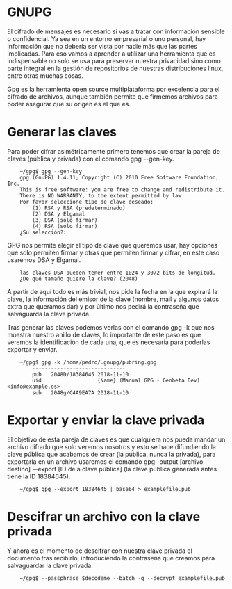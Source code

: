 #          GNUPG
El cifrado de mensajes es necesario si vas a tratar con información sensible o confidencial. Ya sea en un entorno empresarial o uno personal, hay información que no debería ser vista por nadie más que las partes implicadas. Para eso vamos a aprender a utilizar una herramienta que es indispensable no solo se usa para preservar nuestra privacidad sino como parte integral en la gestión de repositorios de nuestras distribuciones linux, entre otras muchas cosas.

Gpg es la herramienta open source multiplataforma por excelencia para el cifrado de archivos, aunque también permite que firmemos archivos para poder asegurar que su origen es el que es.

# Generar las claves

Para poder cifrar asimétricamente primero tenemos que crear la pareja de claves (pública y privada) con el comando gpg --gen-key.

        ~/gpg$ gpg --gen-key
        gpg (GnuPG) 1.4.11; Copyright (C) 2010 Free Software Foundation, Inc.
        This is free software: you are free to change and redistribute it.
        There is NO WARRANTY, to the extent permitted by law.
        Por favor seleccione tipo de clave deseado:
            (1) RSA y RSA (predeterminado)
            (2) DSA y Elgamal
            (3) DSA (sólo firmar)
            (4) RSA (sólo firmar)
        ¿Su selección?:

GPG nos permite elegir el tipo de clave que queremos usar, hay opciones que solo permiten firmar y otras que permiten firmar y cifrar, en este caso usaremos DSA y Elgamal.

        las claves DSA pueden tener entre 1024 y 3072 bits de longitud.
        ¿De qué tamaño quiere la clave? (2048) 

A partir de aquí todo es más trivial, nos pide la fecha en la que expirará la clave, la información del emisor de la clave (nombre, mail y algunos datos extra que queramos dar) y por último nos pedirá la contraseña que salvaguarda la clave privada.

Tras generar las claves podemos verlas con el comando gpg -k que nos muestra nuestro anillo de claves, lo importante de este paso es que veremos la identificación de cada una, que es necesaria para poderlas exportar y enviar.

        ~/gpg$ gpg -k /home/pedro/.gnupg/pubring.gpg
            ------------------------------
            pub   2048D/18384645 2018-11-10
            uid                  {Name} (Manual GPG - Genbeta Dev) <info@example.es>
            sub   2048g/C4A9EA7A 2018-11-10

# Exportar y enviar la clave privada

El objetivo de esta pareja de claves es que cualquiera nos pueda mandar un archivo cifrado que solo veremos nosotros y esto se hace difundiendo la clave pública que acabamos de crear (la pública, nunca la privada), para exportarla en un archivo usaremos el comando gpg -output [archivo destino] --export [ID de a clave pública] (la clave pública generada antes tiene la ID 18384645).

        ~/gpg$ gpg --export 18384645 | base64 > examplefile.pub

# Descifrar un archivo con la clave privada

Y ahora es el momento de descifrar con nuestra clave privada el documento tras recibirlo,  introduciendo la contraseña que creamos para salvaguardar la clave privada.
        
        ~/gpg$ --passphrase $decodeme --batch -q --decrypt examplefile.pub